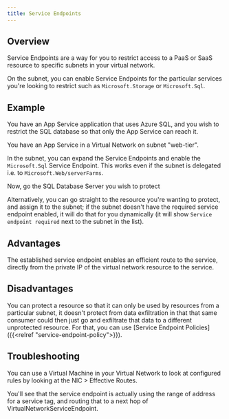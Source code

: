 ```yaml
---
title: Service Endpoints
---
```


## Overview

Service Endpoints are a way for you to restrict access to a PaaS or SaaS resource to specific subnets in your virtual network.

On the subnet, you can enable Service Endpoints for the particular services you're looking to restrict such as `Microsoft.Storage` or `Microsoft.Sql`.

## Example

You have an App Service application that uses Azure SQL, and you wish to restrict the SQL database so that only the App Service can reach it.

You have an App Service in a Virtual Network on subnet "web-tier".

In the subnet, you can expand the Service Endpoints and enable the `Microsoft.Sql` Service Endpoint. This works even if the subnet is delegated i.e. to `Microsoft.Web/serverFarms`.

Now, go the SQL Database Server you wish to protect

Alternatively, you can go straight to the resource you're wanting to protect, and assign it to the subnet; if the subnet doesn't have the required service endpoint enabled, it will do that for you dynamically (it will show `Service endpoint required` next to the subnet in the list).

## Advantages

The established service endpoint enables an efficient route to the service, directly from the private IP of the virtual network resource to the service.

## Disadvantages

You can protect a resource so that it can only be used by resources from a particular subnet, it doesn't protect from data exfiltration in that that same consumer could then just go and exfiltrate that data to a different unprotected resource. For that, you can use [Service Endpoint Policies]({{<relref "service-endpoint-policy">}}).

## Troubleshooting

You can use a Virtual Machine in your Virtual Network to look at configured rules by looking at the NIC > Effective Routes.

You'll see that the service endpoint is actually using the range of address for a service tag, and routing that to a next hop of VirtualNetworkServiceEndpoint.
